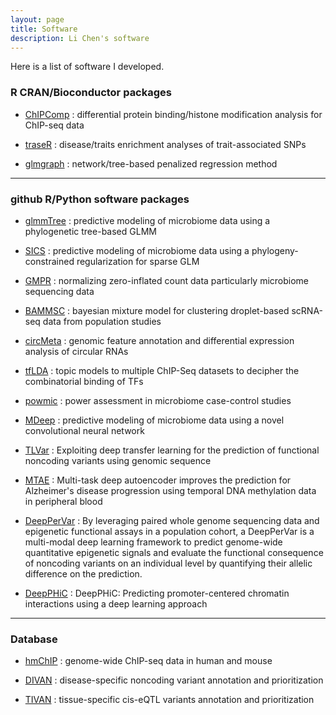 ```yaml
---
layout: page
title: Software
description: Li Chen's software
---
```



Here is a list of software I developed. 


### R CRAN/Bioconductor packages

* <a name="ChIPComp"></a>[ChIPComp](http://bioconductor.org/packages/release/bioc/html/ChIPComp.html)
: differential protein binding/histone modification analysis for ChIP-seq data

* <a name="traseR"></a>[traseR](http://bioconductor.org/packages/release/bioc/html/traseR.html)
: disease/traits enrichment analyses of trait-associated SNPs

* <a name="glmgraph"></a>[glmgraph](https://cran.r-project.org/web/packages/glmgraph/index.html)
: network/tree-based penalized regression method

---


### github R/Python software packages

* <a name="glmmTree"></a>[glmmTree](https://github.com/lichen-lab/glmmTree)
: predictive modeling of microbiome data using a phylogenetic tree-based GLMM

* <a name="SICS"></a>[SICS](https://github.com/lichen-lab/SICS)
: predictive modeling of microbiome data using a phylogeny-constrained regularization for sparse GLM

* <a name="GMPR"></a>[GMPR](https://github.com/lichen-lab/GMPR)
: normalizing zero-inflated count data particularly microbiome sequencing data

* <a name="BAMMSC"></a>[BAMMSC](https://github.com/lichen-lab/BAMMSC)
: bayesian mixture model for clustering droplet-based scRNA-seq data from population studies

* <a name="circMeta"></a>[circMeta](https://github.com/lichen-lab/circMeta)
: genomic feature annotation and differential expression analysis of circular RNAs

* <a name="tfLDA"></a>[tfLDA](https://github.com/lichen-lab/tfLDA)
: topic models to multiple ChIP-Seq datasets to decipher the combinatorial binding of TFs

* <a name="powmic"></a>[powmic](https://github.com/lichen-lab/powmic)
: power assessment in microbiome case-control studies

* <a name="MDeep"></a>[MDeep](https://github.com/lichen-lab/MDeep)
: predictive modeling of microbiome data using a novel convolutional neural network

* <a name="TLVar"></a>[TLVar](https://github.com/lichen-lab/TLVar)
: Exploiting deep transfer learning for the prediction of functional noncoding variants using genomic sequence

* <a name="MTAE"></a>[MTAE](https://github.com/lichen-lab/MTAE)
: Multi-task deep autoencoder improves the prediction for Alzheimer's disease progression using temporal DNA methylation data in peripheral blood

* <a name="DeepPerVar"></a>[DeepPerVar](https://github.com/lichen-lab/DeepPerVar)
: By leveraging paired whole genome sequencing data and epigenetic functional assays in a population cohort, a DeepPerVar is a multi-modal deep learning framework to predict genome-wide quantitative epigenetic signals and evaluate the functional consequence of noncoding variants on an individual level by quantifying their allelic difference on the prediction. 

* <a name="DeepPHiC"></a>[DeepPHiC](https://github.com/lichen-lab/DeepPHiC)
: DeepPHiC: Predicting promoter-centered chromatin interactions using a deep learning approach

---

### Database

* <a name="hmChIP"></a>[hmChIP](http://jilab.biostat.jhsph.edu/database/cgi-bin/hmChIP.pl)
: genome-wide ChIP-seq data in human and mouse 

*  <a name="DIVAN"></a>[DIVAN](https://sites.google.com/site/emorydivan/)
: disease-specific noncoding variant annotation and prioritization

*  <a name="TIVAN"></a>[TIVAN](https://github.com/lichen-lab/TIVAN)
: tissue-specific cis-eQTL variants annotation and prioritization









